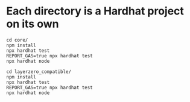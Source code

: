 # Each directory is a Hardhat project on its own

```shell
cd core/
npm install
npx hardhat test
REPORT_GAS=true npx hardhat test
npx hardhat node
```

```shell
cd layerzero_compatible/
npm install
npx hardhat test
REPORT_GAS=true npx hardhat test
npx hardhat node
```
